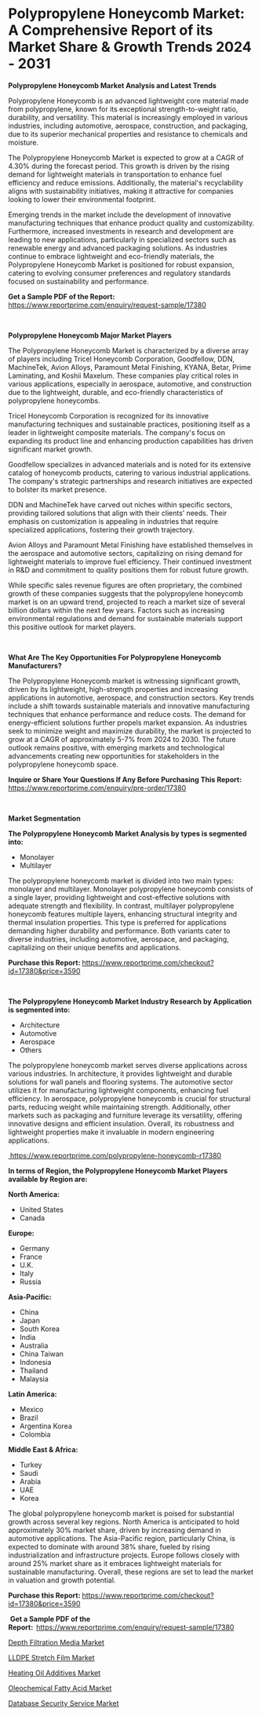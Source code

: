 <p><h1>Polypropylene Honeycomb Market: A Comprehensive Report of its Market Share & Growth Trends 2024 - 2031</h1></p><p><strong>Polypropylene Honeycomb Market Analysis and Latest Trends</strong></p>
<p><p>Polypropylene Honeycomb is an advanced lightweight core material made from polypropylene, known for its exceptional strength-to-weight ratio, durability, and versatility. This material is increasingly employed in various industries, including automotive, aerospace, construction, and packaging, due to its superior mechanical properties and resistance to chemicals and moisture.</p><p>The Polypropylene Honeycomb Market is expected to grow at a CAGR of 4.30% during the forecast period. This growth is driven by the rising demand for lightweight materials in transportation to enhance fuel efficiency and reduce emissions. Additionally, the material's recyclability aligns with sustainability initiatives, making it attractive for companies looking to lower their environmental footprint.</p><p>Emerging trends in the market include the development of innovative manufacturing techniques that enhance product quality and customizability. Furthermore, increased investments in research and development are leading to new applications, particularly in specialized sectors such as renewable energy and advanced packaging solutions. As industries continue to embrace lightweight and eco-friendly materials, the Polypropylene Honeycomb Market is positioned for robust expansion, catering to evolving consumer preferences and regulatory standards focused on sustainability and performance.</p></p>
<p><strong>Get a Sample PDF of the Report:&nbsp;</strong> <a href="https://www.reportprime.com/enquiry/request-sample/17380?utm_campaign=13&utm_medium=2&utm_source=Github&utm_content=ia&utm_term=27112024&utm_id=polypropylene-honeycomb">https://www.reportprime.com/enquiry/request-sample/17380</a></p>
<p>&nbsp;</p>
<p><strong>Polypropylene Honeycomb Major Market Players</strong></p>
<p><p>The Polypropylene Honeycomb Market is characterized by a diverse array of players including Tricel Honeycomb Corporation, Goodfellow, DDN, MachineTek, Avion Alloys, Paramount Metal Finishing, KYANA, Betar, Prime Laminating, and Koshii Maxelum. These companies play critical roles in various applications, especially in aerospace, automotive, and construction due to the lightweight, durable, and eco-friendly characteristics of polypropylene honeycombs.</p><p>Tricel Honeycomb Corporation is recognized for its innovative manufacturing techniques and sustainable practices, positioning itself as a leader in lightweight composite materials. The company's focus on expanding its product line and enhancing production capabilities has driven significant market growth.</p><p>Goodfellow specializes in advanced materials and is noted for its extensive catalog of honeycomb products, catering to various industrial applications. The company's strategic partnerships and research initiatives are expected to bolster its market presence.</p><p>DDN and MachineTek have carved out niches within specific sectors, providing tailored solutions that align with their clients’ needs. Their emphasis on customization is appealing in industries that require specialized applications, fostering their growth trajectory.</p><p>Avion Alloys and Paramount Metal Finishing have established themselves in the aerospace and automotive sectors, capitalizing on rising demand for lightweight materials to improve fuel efficiency. Their continued investment in R&D and commitment to quality positions them for robust future growth.</p><p>While specific sales revenue figures are often proprietary, the combined growth of these companies suggests that the polypropylene honeycomb market is on an upward trend, projected to reach a market size of several billion dollars within the next few years. Factors such as increasing environmental regulations and demand for sustainable materials support this positive outlook for market players.</p></p>
<p>&nbsp;</p>
<p><strong>What Are The Key Opportunities For Polypropylene Honeycomb Manufacturers?</strong></p>
<p><p>The Polypropylene Honeycomb market is witnessing significant growth, driven by its lightweight, high-strength properties and increasing applications in automotive, aerospace, and construction sectors. Key trends include a shift towards sustainable materials and innovative manufacturing techniques that enhance performance and reduce costs. The demand for energy-efficient solutions further propels market expansion. As industries seek to minimize weight and maximize durability, the market is projected to grow at a CAGR of approximately 5-7% from 2024 to 2030. The future outlook remains positive, with emerging markets and technological advancements creating new opportunities for stakeholders in the polypropylene honeycomb space.</p></p>
<p><strong>Inquire or Share Your Questions If Any Before Purchasing This Report:</strong> <a href="https://www.reportprime.com/enquiry/pre-order/17380?utm_campaign=13&utm_medium=2&utm_source=Github&utm_content=ia&utm_term=27112024&utm_id=polypropylene-honeycomb">https://www.reportprime.com/enquiry/pre-order/17380</a></p>
<p>&nbsp;</p>
<p><strong>Market Segmentation</strong></p>
<p><strong>The Polypropylene Honeycomb Market Analysis by types is segmented into:</strong></p>
<p><ul><li>Monolayer</li><li>Multilayer</li></ul></p>
<p><p>The polypropylene honeycomb market is divided into two main types: monolayer and multilayer. Monolayer polypropylene honeycomb consists of a single layer, providing lightweight and cost-effective solutions with adequate strength and flexibility. In contrast, multilayer polypropylene honeycomb features multiple layers, enhancing structural integrity and thermal insulation properties. This type is preferred for applications demanding higher durability and performance. Both variants cater to diverse industries, including automotive, aerospace, and packaging, capitalizing on their unique benefits and applications.</p></p>
<p><strong>Purchase this Report:&nbsp;</strong><a href="https://www.reportprime.com/checkout?id=17380&price=3590&utm_campaign=13&utm_medium=2&utm_source=Github&utm_content=ia&utm_term=27112024&utm_id=polypropylene-honeycomb">https://www.reportprime.com/checkout?id=17380&price=3590</a></p>
<p>&nbsp;</p>
<p><strong>The Polypropylene Honeycomb Market Industry Research by Application is segmented into:</strong></p>
<p><ul><li>Architecture</li><li>Automotive</li><li>Aerospace</li><li>Others</li></ul></p>
<p><p>The polypropylene honeycomb market serves diverse applications across various industries. In architecture, it provides lightweight and durable solutions for wall panels and flooring systems. The automotive sector utilizes it for manufacturing lightweight components, enhancing fuel efficiency. In aerospace, polypropylene honeycomb is crucial for structural parts, reducing weight while maintaining strength. Additionally, other markets such as packaging and furniture leverage its versatility, offering innovative designs and efficient insulation. Overall, its robustness and lightweight properties make it invaluable in modern engineering applications.</p></p>
<p><a href="https://www.reportprime.com/polypropylene-honeycomb-r17380?utm_campaign=13&utm_medium=2&utm_source=Github&utm_content=ia&utm_term=27112024&utm_id=polypropylene-honeycomb">&nbsp;https://www.reportprime.com/polypropylene-honeycomb-r17380</a></p>
<p><strong>In terms of Region, the Polypropylene Honeycomb Market Players available by Region are:</strong></p>
<p>
    <p> <strong> North America: </strong>
        <ul>
            <li>United States</li>
            <li>Canada</li>
        </ul>
        </p> 
    <p> <strong> Europe: </strong>
        <ul>
            <li>Germany</li>
            <li>France</li>
            <li>U.K.</li>
            <li>Italy</li>
            <li>Russia</li>
        </ul>
        </p> 
    <p> <strong> Asia-Pacific: </strong>
        <ul>
            <li>China</li>
            <li>Japan</li>
            <li>South Korea</li>
            <li>India</li>
            <li>Australia</li>
            <li>China Taiwan</li>
            <li>Indonesia</li>
            <li>Thailand</li>
            <li>Malaysia</li>
        </ul>
        </p> 
    <p> <strong> Latin America: </strong>
        <ul>
            <li>Mexico</li>
            <li>Brazil</li>
            <li>Argentina Korea</li>
            <li>Colombia</li>
        </ul>
        </p> 
    <p> <strong> Middle East & Africa: </strong>
        <ul>
            <li>Turkey</li>
            <li>Saudi</li>
            <li>Arabia</li>
            <li>UAE</li>
            <li>Korea</li>
        </ul>
    </p>
    </p>
<p><p>The global polypropylene honeycomb market is poised for substantial growth across several key regions. North America is anticipated to hold approximately 30% market share, driven by increasing demand in automotive applications. The Asia-Pacific region, particularly China, is expected to dominate with around 38% share, fueled by rising industrialization and infrastructure projects. Europe follows closely with around 25% market share as it embraces lightweight materials for sustainable manufacturing. Overall, these regions are set to lead the market in valuation and growth potential.</p></p>
<p><strong>Purchase this Report: </strong><a href="https://www.reportprime.com/checkout?id=17380&price=3590&utm_campaign=13&utm_medium=2&utm_source=Github&utm_content=ia&utm_term=27112024&utm_id=polypropylene-honeycomb">https://www.reportprime.com/checkout?id=17380&price=3590</a></p>
<p>&nbsp;<strong>Get a Sample PDF of the Report:&nbsp;&nbsp;</strong><a href="https://www.reportprime.com/enquiry/request-sample/17380?utm_campaign=13&utm_medium=2&utm_source=Github&utm_content=ia&utm_term=27112024&utm_id=polypropylene-honeycomb">https://www.reportprime.com/enquiry/request-sample/17380</a></p>
<p><strong></strong></p>
<p><p><a href="https://github.com/ChiragRP21/Market-Research-Report-List-6/blob/main/depth-filtration-media-market.md?utm_campaign=13&utm_medium=2&utm_source=Github&utm_content=ia&utm_term=27112024&utm_id=polypropylene-honeycomb">Depth Filtration Media Market</a></p><p><a href="https://www.linkedin.com/pulse/lldpe-stretch-film-market-size-segmentation-trends-growth-ml1ye?utm_campaign=13&utm_medium=2&utm_source=Github&utm_content=ia&utm_term=27112024&utm_id=polypropylene-honeycomb">LLDPE Stretch Film Market</a></p><p><a href="https://www.linkedin.com/pulse/heating-oil-additives-market-matrix-applications-types-flpwe?utm_campaign=13&utm_medium=2&utm_source=Github&utm_content=ia&utm_term=27112024&utm_id=polypropylene-honeycomb">Heating Oil Additives Market</a></p><p><a href="https://github.com/JakirUddin511/Market-Research-Report-List-1/blob/main/oleochemical-fatty-acid-market.md?utm_campaign=13&utm_medium=2&utm_source=Github&utm_content=ia&utm_term=27112024&utm_id=polypropylene-honeycomb">Oleochemical Fatty Acid Market</a></p><p><a href="https://issuu.com/reportprime-2/docs/database-security-service-market-si_3f5f06ef97141b?utm_campaign=13&utm_medium=2&utm_source=Github&utm_content=ia&utm_term=27112024&utm_id=polypropylene-honeycomb">Database Security Service Market</a></p></p>
